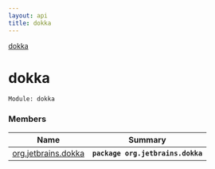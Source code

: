 ```yaml
---
layout: api
title: dokka
---
```

[dokka](index.html)


# dokka



```
Module: dokka
```


### Members

| Name | Summary |
|------|---------|
|[org.jetbrains.dokka](org.jetbrains.dokka/index.html)|**`package org.jetbrains.dokka`**|
